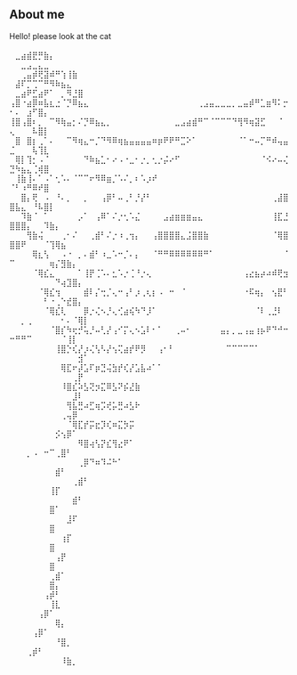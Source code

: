 ## About me
<!--
**lisemtsova/lisemtsova** is a ✨ _special_ ✨ repository because its `README.md` (this file) appears on your GitHub profile.
-->
Hello! please look at the cat
⠀⠀⠀⠀⠀⠀⠀⠀⠀⠀⠀⠀⠀⠀⠀⠀⠀⠀⠀⠀⠀⠀⠀⠀⠀⠀⠀⠀⠀⠀⠀⠀⠀⠀⠀⠀⠀⠀⠀⠀⠀⠀⠀⠀ ⠀⠀⠀   ⠀⣀⣴⣾⣟⡛⣷⡄⠀⠀⠀⠀⠀⠀⠀⠀
⠀⠀⣀⣠⣀⣄⣀⠀⠀⠀⠀⠀⠀⠀⠀⠀⠀⠀⠀⠀⠀⠀⠀⠀⠀⠀⠀⠀⠀⠀⠀⠀⠀⠀⠀⠀⠀⠀⠀⠀⠀⠀⠀   ⠀⠀⢀⣤⡾⢟⣽⠾⠛⢱⢸⣷⠀⠀⠀⠀⠀⠀⠀⠀
⠀⣼⠏⡉⢉⠉⠛⠻⠷⣦⣄⠀⠀⠀⠀⠀⠀⠀⠀⠀⠀⠀⠀⠀⠀⠀⠀⠀⠀⠀⠀⠀⠀⠀⠀⠀⠀⠀⠀⠀⠀⠀  ⠀⣀⣴⠟⣋⣴⠟⠁⠀⡀⠻⣘⣿⠀⠀⠀⠀⠀⠀⠀⠀
⢠⣿⠐⣴⡿⠶⣧⣆⣐⠈⡙⠿⣦⣄⠀⠀⠀⠀⠀⠀⠀⠀⠀⠀⠀⠀⠀⠀⠀⠀⠀⠀⠀⢀⣠⣤⣀⣀⣀⡀⣀⣤⡾⠛⣁⣶⠻⠅⡒⠂⠄⠀⣰⠋⣿⡄⠀⠀⠀⠀⠀⠀⠀
⢸⣿⢠⣿⠆⡀⠀⠉⠻⢷⣤⡂⠌⡙⠿⣦⣄⡀⠀⠀⠀⠀⠀⠀⠀⠀⠀⠀⠀⣀⣠⣴⣾⠛⠉⠈⠉⠉⠉⠙⢻⠻⢶⣽⣋⠀⠀⠈⠀⢄⠀⠀⠀⠧⣿⡇⠀⠀⠀⠀⠀⠀⠀
⠀⣿⠀⣿⡆⢀⠁⠄⠀⠀⠉⠻⢶⣄⠒⡈⠙⠻⠿⢶⣦⣤⣤⣤⣤⠶⡶⠟⠟⠛⣉⠕⠁⠀⠀⠀⠀⠀⠀⠀⠈⠁⠒⠤⡉⠛⠾⢤⣤⣈⠀⠀⠀⢧⢹⣇⠀⠀⠀⠀⠀⠀⠀
⠀⢿⡇⢹⡂⠠⠈⠀⠀⠀⠀⠀⠀⠙⠷⣦⣁⠂⠔⠠⠐⣀⠂⡐⡀⢂⡐⡬⠔⠋⠀⠀⠀⠀⠀⠀⠀⠀⠀⠀⠀⠀⠀⠀⠈⠪⠔⠤⢌⣙⠳⣦⣄⢈⢾⣿⠀⠀⠀⠀⠀⠀⠀
⠀⢸⣷⢸⠄⠁⠠⠁⢂⠡⠄⠈⠉⠉⠖⠻⠿⣶⡈⠡⠌⡀⠆⠡⡰⠞⠀⠀⠀⠀⠀⠀⠀⠀⠀⠀⠀⠀⠀⠀⠀⠀⠀⠀⠀⠀⠀⠀⠀⠈⠃⠰⠛⠿⠞⣿⠀⠀⠀⠀⠀⠀⠀
⠀⠀⣿⡄⢟⠀⠠⠀⠘⠄⡀⠀⠀⡀⠀⠀⢠⡿⠃⠤⢀⠃⡘⡜⠃⠀⠀⠀⠀⠀⠀⠀⠀⠀⠀⠀⠀⠀⠀⠀⠀⠀⠀⠀⠀⠀⢀⣼⣿⣿⣧⣄⠀⠘⠧⣿⡇⠀⠀⠀⠀⠀⠀
⠀⠀⠹⣷⠈⠀⠁⠀⠀⠀⠀⠀⡠⠁⠀⢠⠿⠁⠌⡐⢂⠡⣌⠀⠀⠀⠀⣠⣴⣶⣶⣶⣤⣄⠀⠀⠀⠀⠀⠀⠀⠀⠀⠀⠀⠀⢸⣏⣘⣿⣿⣿⡄⠀⠀⠹⣷⡄⠀⠀⠀⠀⠀
⠀⠀⠀⢻⣷⢬⠀⠀⠀⢀⠂⠌⠀⠀⢀⣾⠃⠌⡐⠰⢀⢲⡄⠀⠀⢠⣿⣿⣿⣿⣄⣨⣿⣿⣷⠀⠀⠀⠀⠀⠀⠀⠀⠀⠀⠀⠈⢿⣿⣿⣿⠟⠀⠀⠀⠈⢹⢿⣦⠀⠀⠀⠀
⠀⠀⠀⠀⢿⣆⢣⠀⠀⠠⠐⠀⡀⠄⣾⠃⠰⣀⠡⠒⡈⠄⡄⠀⠀⠈⠛⠛⠿⠿⠿⠿⠿⠿⠛⠁⠀⠀⠀⠀⠀⠀⠀⠀⠀⠀⠀⠀⠈⠉⠀⠀⠀⠀⠀⠀⢶⡌⣻⣷⡄⠀⠀
⠀⠀⠀⠀⠈⢿⣎⣄⠀⠀⠀⠀⠁⢸⡟⢈⠡⠄⣂⠡⡐⢈⠘⡐⢄⠀⠀⠀⠀⠀⠀⠀⠀⠀⠀⠀⠀⠀⠀⠀⠀⢠⣔⣦⡴⠴⠾⢟⣲⠀⠀⠀⠀⠀⠀⠀⠀⠙⢴⣹⣿⡄⠀
⠀⠀⠀⠀⠀⠈⢿⣎⢲⠀⠀⠀⠀⣾⠇⡌⢒⡈⢄⠒⢠⠃⡰⢀⢆⡆⠠⠀⠒⠀⠈⠀⠀⠀⠀⠀⠀⠀⠀⠀⠀⠐⠯⢶⡄⠀⢢⣟⠃⠀⠀⠀⠀⠀⠀⠃⠐⢀⠑⣞⣿⡄
⠀⠀⠀⠀⠀⠀⠈⢿⣎⢇⠀⠀⠀⡿⡐⢌⠢⡘⢄⢊⣴⢮⠳⠙⡸⠁⠀⠀⠀⠀⠀⠀⠀⠀⠀⠀⠀⠀⠀⠀⠀⠀⠀⠈⠇⢀⣘⠇⠀⠀⠀⡀⢀⠀⠀⠀⠀⠀⠂⠄⠈⢿⡇
⠀⠀⠀⠀⠀⠀⠀⠈⣿⡎⠳⢖⡚⢥⡘⠤⢃⡜⢠⠊⡍⢄⠢⣡⠇⠂⠁⠀⠀⢀⠤⠂⠀⠀⠀⠀⠀⣤⡄⡀⣀⢠⣤⢰⡦⠟⠙⠚⠒⠒⠛⠛⠉⠀⠀⠀⠀⠀⠈⢸⡇
⠀⠀⠀⠀⠀⠀⠀⠀⢸⣿⡑⢎⡜⡰⢌⢣⠣⡜⢢⢍⣴⡞⠟⡻⠀⠀⢠⠂⠃⠀⠀⠀⠀⠀⠀⠀⠀⠀⠉⠉⠉⠉⠉⠁⠀⠀⠀⠀⠀⠀⠀⠀⠀⠀⠀⠀⠀⠀⠀⠀⠀⣺⠁
⠀⠀⠀⠀⠀⠀⠀⠀⠀⢿⣏⠖⡼⣡⠏⡶⣙⢬⣳⡞⢎⡜⣡⣧⠴⠁⠁⠀⠀⠀⠀⠀⠀⠀⠀⠀⠀⠀⠀⠀⠀⠀⠀⠀⠀⠀⠀⠀⠀⠀⠀⠀⠀⠀⠀⠀⠀⠀⠀⠀⢀⡟⠀
⠀⠀⠀⠀⠀⠀⠀⠀⠀⠸⣿⣎⠵⣣⢝⡲⣍⠿⣣⠝⡮⣜⣷⠀⠀⠀⠀⠀⠀⠀⠀⠀⠀⠀⠀⠀⠀⠀⠀⠀⠀⠀⠀⠀⠀⠀⠀⠀⠀⠀⠀⠀⠀⠀⠀⠀⠀⠀⠀⠀⣸⠇⠀
⠀⠀⠀⠀⠀⠀⠀⠀⠀⠀⢻⣧⣛⠴⣋⢶⡩⢞⡥⣛⠴⣣⠗⠀⠀⠀⠀⠀⠀⠀⠀⠀⠀⠀⠀⠀⠀⠀⠀⠀⠀⠀⠀⠀⠀⠀⠀⠀⠀⠀⠀⠀⠀⠀⠀⠀⠀⠀⢀⢤⡿⠀⠀
⠀⠀⠀⠀⠀⠀⠀⠀⠀⠀⠈⢿⣏⡞⡭⣖⡹⢎⠶⣍⡳⡭⠀⠀⠀⠀⠀⠀⠀⠀⠀⠀⠀⠀⠀⠀⠀⠀⠀⠀⠀⠀⠀⠀⠀⠀⠀⠀⠀⠀⠀⠀⠀⠀⠀⠀⠀⡪⢢⡿⠁⠀⠀
⠀⠀⠀⠀⠀⠀⠀⠀⠀⠀⠀⠀⠻⣿⢴⢣⡝⣎⢻⣔⠟⠁⠀⠀⠀⠀⠀⠀⠀⠀⠀⠀⠀⠀⠀⠀⠀⠀⠀⠀⠀⠀⠀⠀⠀⠀⠀⠀⠀⠀⠀⠀⡀⠠⠀⠒⠉⢀⣿⠃⠀⠀⠀
⠀⠀⠀⠀⠀⠀⠀⠀⠀⠀⠀⠀⢀⡿⠙⠶⠹⠬⠓⠁⠀⠀⠀⠀⠀⠀⠀⠀⠀⠀⠀⠀⠀⠀⠀⠀⠀⠀⠀⠀⠀⠀⠀⠀⠀⠀⠀⠀⠀⠀⠀⠀⠀⠀⠀⠀⠀⣾⠃⠀⠀⠀⠀
⠀⠀⠀⠀⠀⠀⠀⠀⠀⠀⠀⢀⣾⠃⠀⠀⠀⠀⠀⠀⠀⠀⠀⠀⠀⠀⠀⠀⠀⠀⠀⠀⠀⠀⠀⠀⠀⠀⠀⠀⠀⠀⠀⠀⠀⠀⠀⠀⠀⠀⠀⠀⠀⠀⠀⠀⢸⡏⠀⠀⠀⠀⠀
⠀⠀⠀⠀⠀⠀⠀⠀⠀⠀⠀⣾⠃⠀⠀⠀⠀⠀⠀⠀⠀⠀⠀⠀⠀⠀⠀⠀⠀⠀⠀⠀⠀⠀⠀⠀⠀⠀⠀⠀⠀⠀⠀⠀⠀⠀⠀⠀⠀⠀⠀⠀⠀⠀⠀⠀⣿⠁⠀⠀⠀⠀⠀
⠀⠀⠀⠀⠀⠀⠀⠀⠀⠀⣸⠏⠀⠀⠀⠀⠀⠀⠀⠀⠀⠀⠀⠀⠀⠀⠀⠀⠀⠀⠀⠀⠀⠀⠀⠀⠀⠀⠀⠀⠀⠀⠀⠀⠀⠀⠀⠀⠀⠀⠀⠀⠀⠀⠀⠀⣿⠀⠀⠀⠀⠀⠀
⠀⠀⠀⠀⠀⠀⠀⠀⠀⢰⡏⠀⠀⠀⠀⠀⠀⠀⠀⠀⠀⠀⠀⠀⠀⠀⠀⠀⠀⠀⠀⠀⠀⠀⠀⠀⠀⠀⠀⠀⠀⠀⠀⠀⠀⠀⠀⠀⠀⠀⠀⠀⠀⠀⠀⠀⣿⠀⠀⠀⠀⠀⠀
⠀⠀⠀⠀⠀⠀⠀⠀⢠⡟⠀⠀⠀⠀⠀⠀⠀⠀⠀⠀⠀⠀⠀⠀⠀⠀⠀⠀⠀⠀⠀⠀⠀⠀⠀⠀⠀⠀⠀⠀⠀⠀⠀⠀⠀⠀⠀⠀⠀⠀⠀⠀⠀⠀⠀⠀⣿⠀⠀⠀⠀⠀⠀
⠀⠀⠀⠀⠀⠀⠀⢀⣾⠁⠀⠀⠀⠀⠀⠀⠀⠀⠀⠀⠀⠀⠀⠀⠀⠀⠀⠀⠀⠀⠀⠀⠀⠀⠀⠀⠀⠀⠀⠀⠀⠀⠀⠀⠀⠀⠀⠀⠀⠀⠀⠀⠀⠀⠀⠀⣿⡄⠀⠀⠀⠀⠀
⠀⠀⠀⠀⠀⠀⢠⡾⠃⠀⠀⠀⠀⠀⠀⠀⠀⠀⠀⠀⠀⠀⠀⠀⠀⠀⠀⠀⠀⠀⠀⠀⠀⠀⠀⠀⠀⠀⠀⠀⠀⠀⠀⠀⠀⠀⠀⠀⠀⠀⠀⠀⠀⠀⠀⠀⢸⣇⠀⠀⠀⠀⠀
⠀⠀⠀⠀⠀⢠⡿⠁⠀⠀⠀⠀⠀⠀⠀⠀⠀⠀⠀⠀⠀⠀⠀⠀⠀⠀⠀⠀⠀⠀⠀⠀⠀⠀⠀⠀⠀⠀⠀⠀⠀⠀⠀⠀⠀⠀⠀⠀⠀⠀⠀⠀⠀⠀⠀⠀⠀⢿⡄⠀⠀⠀⠀
⠀⠀⠀⠀⢠⡿⠁⠀⠀⠀⠀⠀⠀⠀⠀⠀⠀⠀⠀⠀⠀⠀⠀⠀⠀⠀⠀⠀⠀⠀⠀⠀⠀⠀⠀⠀⠀⠀⠀⠀⠀⠀⠀⠀⠀⠀⠀⠀⠀⠀⠀⠀⠀⠀⠀⠀⠀⠘⣿⡀⠀⠀⠀
⠀⠀⠀⢀⡾⠃⠀⠀⠀⠀⠀⠀⠀⠀⠀⠀⠀⠀⠀⠀⠀⠀⠀⠀⠀⠀⠀⠀⠀⠀⠀⠀⠀⠀⠀⠀⠀⠀⠀⠀⠀⠀⠀⠀⠀⠀⠀⠀⠀⠀⠀⠀⠀⠀⠀⠀⠀⠀⠸⣷⡀⠀⠀
